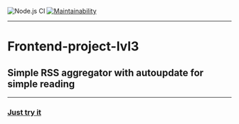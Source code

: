 ![Node.js CI](https://github.com/sdwayy/frontend-project-lvl3/workflows/Node.js%20CI/badge.svg?branch=master) [![Maintainability](https://api.codeclimate.com/v1/badges/0c233e7d1828a30a96ba/maintainability)](https://codeclimate.com/github/sdwayy/frontend-project-lvl3/maintainability)
***
# Frontend-project-lvl3
## Simple RSS aggregator with autoupdate for simple reading 
***
### [Just try it](https://rss-reader-one.vercel.app/)
